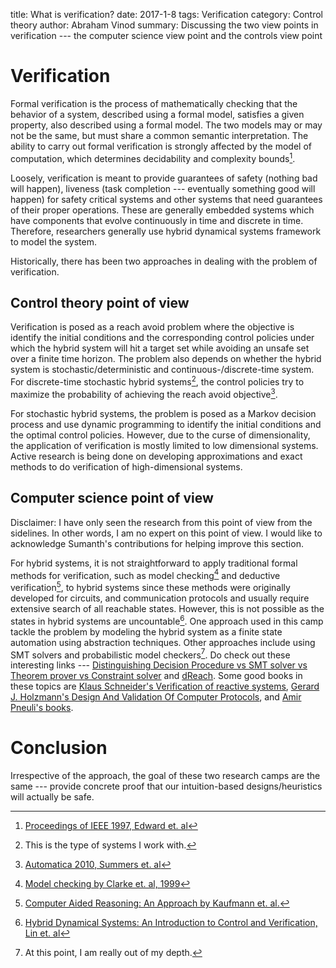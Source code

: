 title: What is verification?
date: 2017-1-8
tags: Verification
category: Control theory 
author: Abraham Vinod
summary: Discussing the two view points in verification --- the computer science view point and the controls view point

# Verification 

Formal verification is the process of mathematically checking that the behavior
of a system, described using a formal model, satisfies a given property, also
described using a formal model. The two models may or may not be the same, but
must share a common semantic interpretation. The ability to carry out formal
verification is strongly affected by the model of computation, which determines
decidability and complexity bounds[^EdwardIEEE1997].

Loosely, verification is meant to provide guarantees of safety (nothing bad will
happen), liveness (task completion --- eventually something good will happen)
for safety critical systems and other systems that need guarantees of their
    proper operations. These are generally embedded systems which have
    components that evolve continuously in time and discrete in time. Therefore,
    researchers generally use hybrid dynamical systems framework to model the
    system. 

Historically, there has been two approaches in dealing with the problem of
verification.

## Control theory point of view

Verification is posed as a reach avoid problem where the objective is identify
the initial conditions and the corresponding control policies under which the
hybrid system will hit a target set while avoiding an unsafe set over a finite
time horizon. The problem also depends on whether the hybrid system is
stochastic/deterministic and continuous-/discrete-time system. For discrete-time
stochastic hybrid systems[^myInterest], the control policies try to maximize the probability
of achieving the reach avoid objective[^SummersAutomatica2010].

For stochastic hybrid
systems, the problem is posed as a Markov decision process and use dynamic
programming to identify the initial conditions and the optimal control policies.
However, due to the curse of dimensionality, the application of verification is
mostly limited to low dimensional systems. Active research is being done on
developing approximations and exact methods to do verification of
high-dimensional systems.


## Computer science point of view  


Disclaimer: I have only seen the research from this point of view from the
sidelines. In other words, I am no expert on this point of view. I would like to
acknowledge Sumanth's contributions for helping improve this section. 

For hybrid systems, it is not straightforward to apply traditional formal
methods for verification, such as model checking[^ClarkeBook1999] and deductive
verification[^KaufmannBook2000], to hybrid systems since these methods were
originally developed for circuits, and communication protocols
and usually require extensive search of all reachable states.  However, this is
not possible as the states in hybrid systems are uncountable[^LinBook2000]. One
approach used in this camp tackle the problem by modeling the hybrid system as a
finite state automation using abstraction techniques. Other approaches include
using SMT solvers and probabilistic model checkers[^Caution]. Do check out these
interesting links ---
[Distinguishing Decision Procedure vs SMT solver vs Theorem prover vs Constraint
solver](http://cs.stackexchange.com/questions/14946/distinguish-decision-procedure-vs-smt-solver-vs-theorem-prover-vs-constraint-sol)
and [dReach](http://dreal.github.io/dReach/). Some good books in these topics
are [Klaus Schneider's Verification of reactive
systems](http://www.springer.com/us/book/9783540002963), [Gerard J. Holzmann's
Design And Validation Of Computer
Protocols](https://www.amazon.com/Design-Validation-Computer-Protocols-Holzmann/dp/0135399254),
and [Amir Pneuli's books](http://cs.nyu.edu/cs/faculty/pnueli/books.html).

# Conclusion

Irrespective of the approach, the goal of these two research camps are the same
--- provide concrete proof that our intuition-based designs/heuristics will
actually be safe.


<!--
[^MitchellLvlSet]: [https://www.cs.ubc.ca/~mitchell/ToolboxLS/](https://www.cs.ubc.ca/~mitchell/ToolboxLS/)
For deterministic continuous-time systems, the reach-avoid problem can solved
using Level set toolbox methods[^MitchellLvlSet]. -->

[^EdwardIEEE1997]: [Proceedings of IEEE 1997, Edward et.  al](ieeexplore.ieee.org/document/558710)
[^SummersAutomatica2010]: [Automatica 2010, Summers et.
al](http://linkinghub.elsevier.com/retrieve/pii/S0005109810003547)
[^myInterest]: This is the type of systems I work with.
[^ClarkeBook1999]: [Model checking by Clarke et. al, 1999](dl.acm.org/citation.cfm?id=332656)
[^KaufmannBook2000]: [Computer Aided Reasoning: An Approach by Kaufmann et.  al.](http://dl.acm.org/citation.cfm?id=555902)
[^LinBook2000]: [Hybrid Dynamical Systems: An Introduction to Control and Verification, Lin et.  al](www.nowpublishers.com/article/Details/SYS-001)
[^Caution]: At this point, I am really out of my depth. 
